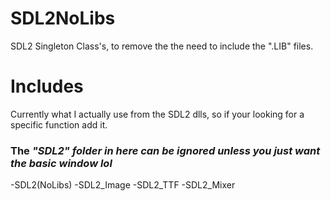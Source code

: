 # SDL2NoLibs
SDL2 Singleton Class's, to remove the the need to include the ".LIB" files.

# Includes 
Currently what I actually use from the SDL2 dlls, so if your looking for a specific function add it.

### The _"SDL2" folder in here can be ignored unless you just want the basic window lol_
  -SDL2(NoLibs)
  -SDL2_Image
  -SDL2_TTF
  -SDL2_Mixer
